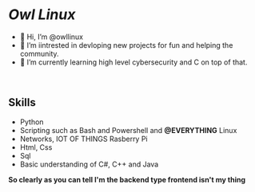 <h1><i>Owl Linux</i></h1>
<ul>
<li>👋 Hi, I’m @owllinux </li>
<li>👀 I’m iintrested in devloping new projects for fun and helping the community. </li>
<li>🌱 I’m currently learning high level cybersecurity and C on top of that.</li>

</ul>
<br>

<h2><b>Skills</b></h2>
<ul>
<li>Python</li>
<li>Scripting such as Bash and Powershell and <b>@EVERYTHING</b> Linux</li>
<li>Networks, IOT OF THINGS Rasberry Pi</li>
<li>Html, Css</li>
<li>Sql</li>
<li>Basic understanding of C#, C++ and Java</li>
</ul>

<b>So clearly as you can tell I'm the backend type frontend isn't my thing</b>

<!---
owllinux/owllinux is a ✨ special ✨ repository because its `README.md` (this file) appears on your GitHub profile.
You can click the Preview link to take a look at your changes.
--->
